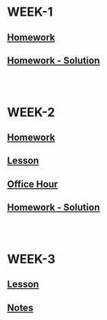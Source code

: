 # WEEK-1

## [Homework](./WEEK-1/homework/README.md)

## [Homework - Solution](./WEEK-1/hw-solution/app.js)

<br/>
<br/>

# WEEK-2

## [Homework](./WEEK-2/homework/README.md)

## [Lesson](./WEEK-2/lesson/index.html)

## [Office Hour](./WEEK-2/office-hour)

## [Homework - Solution](./WEEK-2/hw-solution)

<br/>
<br/>

# WEEK-3

## [Lesson](./WEEK-3/lesson)

## [Notes](./WEEK-3/README.md)
